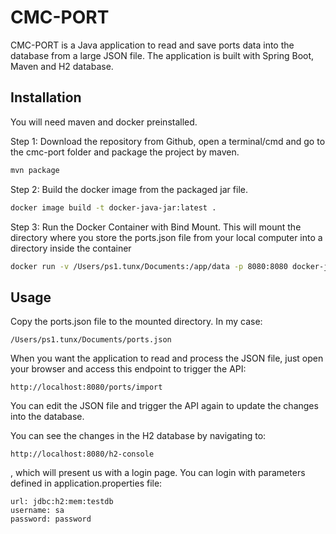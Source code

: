 # CMC-PORT

CMC-PORT is a Java application to read and save ports data into the database from a large JSON file.
The application is built with Spring Boot, Maven and H2 database.
## Installation
You will need maven and docker preinstalled. 

Step 1: Download the repository from Github, open a terminal/cmd and go to the cmc-port folder and package the project by maven.

```bash
mvn package
```
Step 2: Build the docker image from the packaged jar file.
```bash
docker image build -t docker-java-jar:latest .  
```
Step 3: Run the Docker Container with Bind Mount. This will mount the directory where you store the ports.json file from your local computer into a directory inside the container
```bash
docker run -v /Users/ps1.tunx/Documents:/app/data -p 8080:8080 docker-java-jar:latest
```

## Usage

Copy the ports.json file to the mounted directory.
In my case: 
```
/Users/ps1.tunx/Documents/ports.json
```
When you want the application to read and process the JSON file, just open your browser and access this endpoint to trigger the API: 
```
http://localhost:8080/ports/import
```
You can edit the JSON file and trigger the API again to  update the changes into the database.

You can see the changes in the H2 database by navigating to: 
```
http://localhost:8080/h2-console
```
, which will present us with a login page.
You can login with parameters defined in application.properties file:
```
url: jdbc:h2:mem:testdb
username: sa
password: password
```